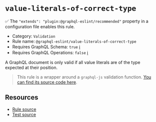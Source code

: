# `value-literals-of-correct-type`

✅ The `"extends": "plugin:@graphql-eslint/recommended"` property in a configuration file enables this rule.

- Category: `Validation`
- Rule name: `@graphql-eslint/value-literals-of-correct-type`
- Requires GraphQL Schema: `true` [ℹ️](../../README.md#extended-linting-rules-with-graphql-schema)
- Requires GraphQL Operations: `false` [ℹ️](../../README.md#extended-linting-rules-with-siblings-operations)

A GraphQL document is only valid if all value literals are of the type expected at their position.

> This rule is a wrapper around a `graphql-js` validation function. [You can find its source code here](https://github.com/graphql/graphql-js/blob/main/src/validation/rules/ValuesOfCorrectTypeRule.ts).

## Resources

- [Rule source](https://github.com/graphql/graphql-js/blob/main/src/validation/rules/ValueLiteralsOfCorrectTypeRule.ts)
- [Test source](https://github.com/graphql/graphql-js/tree/main/src/validation/__tests__/ValueLiteralsOfCorrectTypeRule-test.ts)
